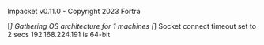 Impacket v0.11.0 - Copyright 2023 Fortra

[*] Gathering OS architecture for 1 machines
[*] Socket connect timeout set to 2 secs
192.168.224.191 is 64-bit

